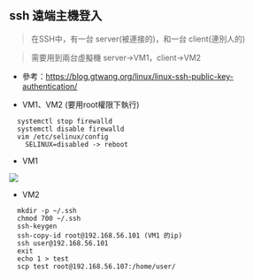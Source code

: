 ## ssh 遠端主機登入
> 在SSH中，有一台 server(被連接的)，和一台 client(連別人的)

> 需要用到兩台虛擬機 server->VM1，client->VM2

* 參考：https://blog.gtwang.org/linux/linux-ssh-public-key-authentication/

* VM1、VM2 (要用root權限下執行)
```shell
  systemctl stop firewalld
  systemctl disable firewalld
  vim /etc/selinux/config
    SELINUX=disabled -> reboot
```
* VM1
<img src="https://github.com/linjiachi/Linux_note/blob/109-1/image/1.PNG">

* VM2
```
  mkdir -p ~/.ssh
  chmod 700 ~/.ssh
  ssh-keygen
  ssh-copy-id root@192.168.56.101 (VM1 的ip)
  ssh user@192.168.56.101
  exit
  echo 1 > test
  scp test root@192.168.56.107:/home/user/
```
